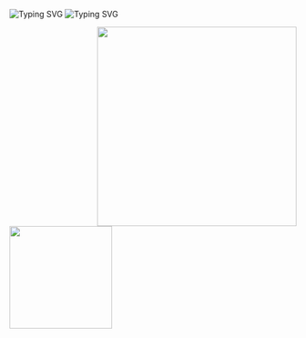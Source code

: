![Typing SVG](https://readme-typing-svg.herokuapp.com/?color=18C2CBC&size=35&center=true&vCenter=true&width=1000&lines=Hello!+I'm+Isaac,+Welcome+to+my+Github+profile.💞)
![Typing SVG](https://readme-typing-svg.herokuapp.com/?color=8A2BE2&size=25&center=true&vCenter=true&width=1000&lines=I'm+Full+Stack+Java+Developer+Jr.⚡)

<img align="right" width=350 height=350 src=https://github.com/isaac-kapela/isaac-kapela/assets/124750949/5b747324-03c3-4ec4-b2af-8dd5a79aef61/>

<div>
    <a href="https://github.com/isaac-kapela">
<img align="left" height="180em" src="https://github-readme-stats.vercel.app/api/top-langs/?username=isaac-kapela&layout=compact&langs_count=7&theme=midnight-purple"/>
<img align="left" height="180em" src="https://github-r…
